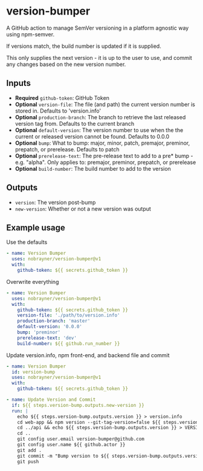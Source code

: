 # version-bumper

A GitHub action to manage SemVer versioning in a platform agnostic way using npm-semver.

If versions match, the build number is updated if it is supplied.

This only supplies the next version - it is up to the user to use, and commit any changes based on the new version number.

## Inputs

- **Required** `github-token`: GitHub Token
- **Optional** `version-file`: The file (and path) the current version number is stored in. Defaults to 'version.info'
- **Optional** `production-branch`: The branch to retrieve the last released version tag from. Defaults to the current branch
- **Optional** `default-version`: The version number to use when the the current or released version cannot be found. Defaults to 0.0.0
- **Optional** `bump`: What to bump: major, minor, patch, premajor, preminor, prepatch, or prerelease. Defaults to patch
- **Optional** `prerelease-text`: The pre-release text to add to a pre* bump - e.g. "alpha". Only applies to: premajor, preminor, prepatch, or prerelease
- **Optional** `build-number`: The build number to add to the version

## Outputs

- `version`: The version post-bump
- `new-version`: Whether or not a new version was output

## Example usage

Use the defaults

```yaml
- name: Version Bumper
  uses: nobrayner/version-bumper@v1
  with:
    github-token: ${{ secrets.github_token }}
```

Overwrite everything

```yaml
- name: Version Bumper
  uses: nobrayner/version-bumper@v1
  with:
    github-token: ${{ secrets.github_token }}
    version-file: './path/to/version.info'
    production-branch: 'master'
    default-version: '0.0.0'
    bump: 'preminor'
    prerelease-text: 'dev'
    build-number: ${{ github.run_number }}
```

Update version.info, npm front-end, and backend file and commit

```yaml
- name: Version Bumper
  id: version-bump
  uses: nobrayner/version-bumper@v1
  with:
    github-token: ${{ secrets.github_token }}

- name: Update Version and Commit
  if: ${{ steps.version-bump.outputs.new-version }}
  run: |
    echo ${{ steps.version-bump.outputs.version }} > version.info
    cd web-app && npm version --git-tag-version=false ${{ steps.version-bump.outputs.version }}
    cd ../api && echo ${{ steps.version-bump.outputs.version }} > VERSION
    cd ..
    git config user.email version-bumper@github.com
    git config user.name ${{ github.actor }}
    git add .
    git commit -m "Bump version to ${{ steps.version-bump.outputs.version }}"
    git push
```